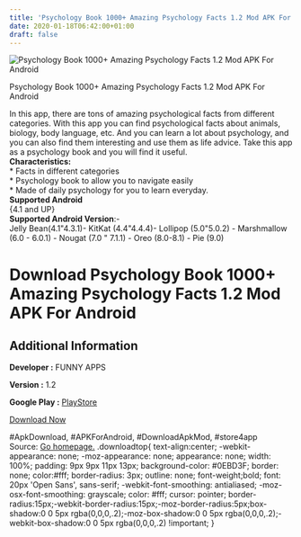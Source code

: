 ```yaml
---
title: 'Psychology Book 1000+ Amazing Psychology Facts 1.2 Mod APK For Android'
date: 2020-01-18T06:42:00+01:00
draft: false
---
```


![Psychology Book 1000+ Amazing Psychology Facts 1.2 Mod APK For Android](https://i0.wp.com/apkhome.net/wp-content/uploads/2020/01/Psychology-Book-1000-Amazing-Psychology-Facts-1.2-Mod.png "Psychology Book 1000+ Amazing Psychology Facts 1.2 Mod APK For Android")

  

Psychology Book 1000+ Amazing Psychology Facts 1.2 Mod APK For Android

In this app, there are tons of amazing psychological facts from different categories. With this app you can find psychological facts about animals, biology, body language, etc. And you can learn a lot about psychology, and you can also find them interesting and use them as life advice. Take this app as a psychology book and you will find it useful.  
**Characteristics:**  
\* Facts in different categories  
\* Psychology book to allow you to navigate easily  
\* Made of daily psychology for you to learn everyday.  
**Supported Android**  
{4.1 and UP}  
**Supported Android Version**:-  
Jelly Bean(4.1"4.3.1)- KitKat (4.4"4.4.4)- Lollipop (5.0"5.0.2) - Marshmallow (6.0 - 6.0.1) - Nougat (7.0 " 7.1.1) - Oreo (8.0-8.1) - Pie (9.0)

Download Psychology Book 1000+ Amazing Psychology Facts 1.2 Mod APK For Android
===============================================================================

Additional Information
----------------------

**Developer :** FUNNY APPS

**Version :** 1.2

**Google Play :** [PlayStore](https://play.google.com/store/apps/details?id=com.funapps.psychology)

  

[Download Now](https://store4app.co/post/psychology-book-1000-amazing-psychology-facts-1-2-mod-apk-for-android_1579284361)

  
#ApkDownload, #APKForAndroid, #DownloadApkMod, #store4app  
Source: [Go homepage.](https://store4app.co/post/psychology-book-1000-amazing-psychology-facts-1-2-mod-apk-for-android_1579284361) .downloadtop{ text-align:center; -webkit-appearance: none; -moz-appearance: none; appearance: none; width: 100%; padding: 9px 9px 11px 13px; background-color: #0EBD3F; border: none; color:#fff; border-radius: 3px; outline: none; font-weight;bold; font: 20px 'Open Sans', sans-serif; -webkit-font-smoothing: antialiased; -moz-osx-font-smoothing: grayscale; color: #fff; cursor: pointer; border-radius:15px;-webkit-border-radius:15px;-moz-border-radius:5px;box-shadow:0 0 5px rgba(0,0,0,.2);-moz-box-shadow:0 0 5px rgba(0,0,0,.2);-webkit-box-shadow:0 0 5px rgba(0,0,0,.2) !important; }